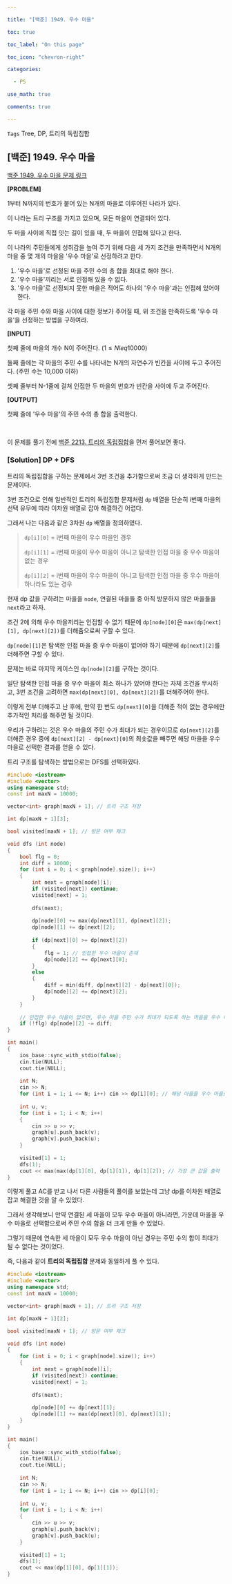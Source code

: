 ```yaml
---

title: "[백준] 1949. 우수 마을"

toc: true

toc_label: "On this page"

toc_icon: "chevron-right"

categories:

  - PS

use_math: true

comments: true

---
```


`Tags` Tree, DP, 트리의 독립집합

## [백준] 1949. 우수 마을

[백준 1949. 우수 마을 문제 링크](https://www.acmicpc.net/problem/1949)

**[PROBLEM]**

1부터 N까지의 번호가 붙어 있는 N개의 마을로 이루어진 나라가 있다.

이 나라는 트리 구조를 가지고 있으며, 모든 마을이 연결되어 있다.

두 마을 사이에 직접 잇는 길이 있을 때, 두 마을이 인접해 있다고 한다.

이 나라의 주민들에게 성취감을 높여 주기 위해 다음 세 가지 조건을 만족하면서 N개의 마을 중 몇 개의 마을을 '우수 마을'로 선정하려고 한다.

1. '우수 마을'로 선정된 마을 주민 수의 총 합을 최대로 해야 한다.
2. '우수 마을'끼리는 서로 인접해 있을 수 없다.
3. '우수 마을'로 선정되지 못한 마을은 적어도 하나의 '우수 마을'과는 인접해 있어야 한다.

각 마을 주민 수와 마을 사이에 대한 정보가 주어질 때, 위 조건을 만족하도록 '우수 마을'을 선정하는 방법을 구하여라.

**[INPUT]**

첫째 줄에 마을의 개수 N이 주어진다. ($1 \leq N leq 10000$)

둘째 줄에는 각 마을의 주민 수를 나타내는 N개의 자연수가 빈칸을 사이에 두고 주어진다. (주민 수는 10,000 이하)

셋째 줄부터 N-1줄에 걸쳐 인접한 두 마을의 번호가 빈칸을 사이에 두고 주어진다.

**[OUTPUT]**

첫째 줄에 '우수 마을'의 주민 수의 총 합을 출력한다.

<br/>

이 문제를 풀기 전에 [백준 2213. 트리의 독립집합](https://damo1924.github.io/ps/BAEKJOON-2213/)을 먼저 풀어보면 좋다.

### [Solution] DP + DFS

트리의 독립집합을 구하는 문제에서 3번 조건을 추가함으로써 조금 더 생각하게 만드는 문제이다.

3번 조건으로 인해 일반적인 트리의 독립집합 문제처럼 `dp` 배열을 단순히 i번째 마을의 선택 유무에 따라 이차원 배열로 잡아 해결하긴 어렵다.

그래서 나는 다음과 같은 3차원 `dp` 배열을 정의하였다.

> `dp[i][0]` = i번째 마을이 우수 마을인 경우
> 
> `dp[i][1]` = i번째 마을이 우수 마을이 아니고 탐색한 인접 마을 중 우수 마을이 없는 경우
> 
> `dp[i][2]` = i번째 마을이 우수 마을이 아니고 탐색한 인접 마을 중 우수 마을이 하나라도 있는 경우

현재 dp 값을 구하려는 마을을 `node`, 연결된 마을들 중 아직 방문하지 않은 마을들을 `next`라고 하자.

조건 2에 의해 우수 마을끼리는 인접할 수 없기 때문에 `dp[node][0]`은 `max(dp[next][1], dp[next][2])`를 더해줌으로써 구할 수 있다.

`dp[node][1]`은 탐색한 인접 마을 중 우수 마을이 없어야 하기 때문에 `dp[next][2]`를 더해주면 구할 수 있다.

문제는 바로 마지막 케이스인 `dp[node][2]`를 구하는 것이다.

일단 탐색한 인접 마을 중 우수 마을이 최소 하나가 있어야 한다는 자체 조건을 무시하고, 3번 조건을 고려하면 `max(dp[next][0], dp[next][2])`를 더해주어야 한다.

이렇게 전부 더해주고 난 후에, 만약 한 번도 `dp[next][0]`을 더해준 적이 없는 경우에만 추가적인 처리를 해주면 될 것이다.

우리가 구하려는 것은 우수 마을의 주민 수가 최대가 되는 경우이므로 `dp[next][2]`를 더해준 경우 중에 `dp[next][2] - dp[next][0]`의 최솟값을 빼주면 해당 마을을 우수 마을로 선택한 결과를 얻을 수 있다.

트리 구조를 탐색하는 방법으로는 DFS를 선택하였다.

```cpp
#include <iostream>
#include <vector>
using namespace std;
const int maxN = 10000;

vector<int> graph[maxN + 1]; // 트리 구조 저장

int dp[maxN + 1][3];

bool visited[maxN + 1]; // 방문 여부 체크

void dfs (int node)
{
    bool flg = 0;
    int diff = 10000;
    for (int i = 0; i < graph[node].size(); i++)
    {
        int next = graph[node][i];
        if (visited[next]) continue;
        visited[next] = 1;
        
        dfs(next);
        
        dp[node][0] += max(dp[next][1], dp[next][2]);
        dp[node][1] += dp[next][2];
        
        if (dp[next][0] >= dp[next][2])
        {
            flg = 1; // 인접한 우수 마을이 존재
            dp[node][2] += dp[next][0];
        }
        else
        {
            diff = min(diff, dp[next][2] - dp[next][0]);
            dp[node][2] += dp[next][2];
        }
    }
    
    // 인접한 우수 마을이 없으면, 우수 마을 주민 수가 최대가 되도록 하는 마을을 우수 마을로 선택한다.
    if (!flg) dp[node][2] -= diff;
}

int main()
{
    ios_base::sync_with_stdio(false);
    cin.tie(NULL);
    cout.tie(NULL);
    
    int N;
    cin >> N;
    for (int i = 1; i <= N; i++) cin >> dp[i][0]; // 해당 마을을 우수 마을로 선택하는 경우
    
    int u, v;
    for (int i = 1; i < N; i++)
    {
        cin >> u >> v;
        graph[u].push_back(v);
        graph[v].push_back(u);
    }
    
    visited[1] = 1;
    dfs(1);
    cout << max(max(dp[1][0], dp[1][1]), dp[1][2]); // 가장 큰 값을 출력
}
```

이렇게 풀고 AC를 받고 나서 다른 사람들의 풀이를 보았는데 그냥 dp를 이차원 배열로 잡고 해결한 것을 알 수 있었다.

그래서 생각해보니 만약 연결된 세 마을이 모두 우수 마을이 아니라면, 가운데 마을을 우수 마을로 선택함으로써 주민 수의 합을 더 크게 만들 수 있었다.

그렇기 때문에 연속한 세 마을이 모두 우수 마을이 아닌 경우는 주민 수의 합이 최대가 될 수 없다는 것이었다.

즉, 다음과 같이 **트리의 독립집합** 문제와 동일하게 풀 수 있다.

```cpp
#include <iostream>
#include <vector>
using namespace std;
const int maxN = 10000;

vector<int> graph[maxN + 1]; // 트리 구조 저장

int dp[maxN + 1][2];

bool visited[maxN + 1]; // 방문 여부 체크

void dfs (int node)
{
    for (int i = 0; i < graph[node].size(); i++)
    {
        int next = graph[node][i];
        if (visited[next]) continue;
        visited[next] = 1;
        
        dfs(next);
        
        dp[node][0] += dp[next][1];
        dp[node][1] += max(dp[next][0], dp[next][1]);
    }
}

int main()
{
    ios_base::sync_with_stdio(false);
    cin.tie(NULL);
    cout.tie(NULL);
    
    int N;
    cin >> N;
    for (int i = 1; i <= N; i++) cin >> dp[i][0];
    
    int u, v;
    for (int i = 1; i < N; i++)
    {
        cin >> u >> v;
        graph[u].push_back(v);
        graph[v].push_back(u);
    }
    
    visited[1] = 1;
    dfs(1);
    cout << max(dp[1][0], dp[1][1]);
}
```









